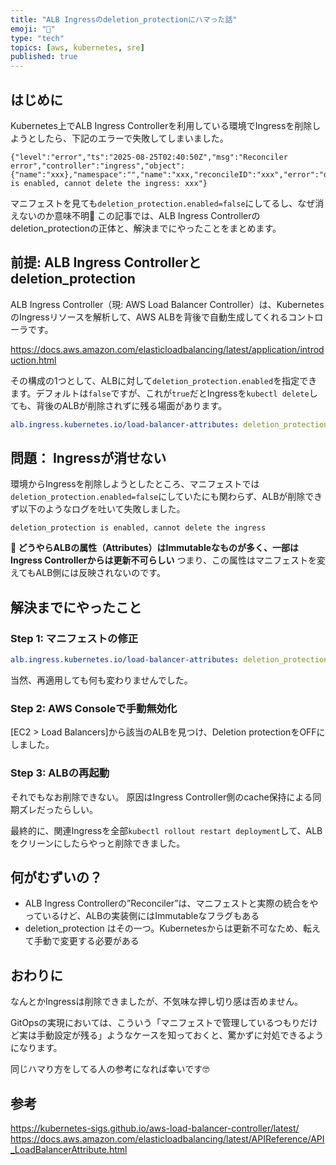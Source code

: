 ```yaml
---
title: "ALB Ingressのdeletion_protectionにハマった話"
emoji: "🫠"
type: "tech"
topics: [aws, kubernetes, sre]
published: true
---
```


## はじめに

Kubernetes上でALB Ingress Controllerを利用している環境でIngressを削除しようとしたら、下記のエラーで失敗してしまいました。

```
{"level":"error","ts":"2025-08-25T02:40:50Z","msg":"Reconciler error","controller":"ingress","object":{"name":"xxx},"namespace":"","name":"xxx,"reconcileID":"xxx","error":"deletion_protection is enabled, cannot delete the ingress: xxx"}
```

マニフェストを見ても`deletion_protection.enabled=false`にしてるし、なぜ消えないのか意味不明🫠
この記事では、ALB Ingress Controllerのdeletion_protectionの正体と、解決までにやったことをまとめます。


## 前提: ALB Ingress Controllerとdeletion_protection

ALB Ingress Controller（現: AWS Load Balancer Controller）は、KubernetesのIngressリソースを解析して、AWS ALBを背後で自動生成してくれるコントローラです。

https://docs.aws.amazon.com/elasticloadbalancing/latest/application/introduction.html

その構成の1つとして、ALBに対して`deletion_protection.enabled`を指定できます。デフォルトは`false`ですが、これが`true`だとIngressを`kubectl delete`しても、背後のALBが削除されずに残る場面があります。

```yaml
alb.ingress.kubernetes.io/load-balancer-attributes: deletion_protection.enabled=false
```

## 問題： Ingressが消せない

環境からIngressを削除しようとしたところ、マニフェストでは`deletion_protection.enabled=false`にしていたにも関わらず、ALBが削除できず以下のようなログを吐いて失敗しました。

```
deletion_protection is enabled, cannot delete the ingress
```

**🧠 どうやらALBの属性（Attributes）はImmutableなものが多く、一部はIngress Controllerからは更新不可らしい**
つまり、この属性はマニフェストを変えてもALB側には反映されないのです。

## 解決までにやったこと

### Step 1: マニフェストの修正

```yaml
alb.ingress.kubernetes.io/load-balancer-attributes: deletion_protection.enabled=false
```

当然、再適用しても何も変わりませんでした。

### Step 2: AWS Consoleで手動無効化

[EC2 > Load Balancers]から該当のALBを見つけ、Deletion protectionをOFFにしました。

### Step 3: ALBの再起動

それでもなお削除できない。
原因はIngress Controller側のcache保持による同期ズレだったらしい。

最終的に、関連Ingressを全部`kubectl rollout restart deployment`して、ALBをクリーンにしたらやっと削除できました。

## 何がむずいの？

- ALB Ingress Controllerの”Reconciler”は、マニフェストと実際の統合をやっているけど、ALBの実装側にはImmutableなフラグもある
- deletion_protection はその一つ。Kubernetesからは更新不可なため、転えて手動で変更する必要がある

## おわりに

なんとかIngressは削除できましたが、不気味な押し切り感は否めません。

GitOpsの実現においては、こういう「マニフェストで管理しているつもりだけど実は手動設定が残る」ようなケースを知っておくと、驚かずに対処できるようになります。

同じハマり方をしてる人の参考になれば幸いです🤓

## 参考

https://kubernetes-sigs.github.io/aws-load-balancer-controller/latest/
https://docs.aws.amazon.com/elasticloadbalancing/latest/APIReference/API_LoadBalancerAttribute.html
